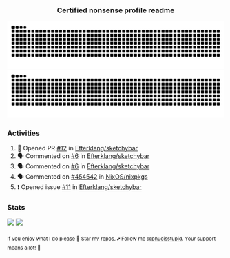 <h3 align="center">Certified nonsense profile readme</h3>

![GitHub Contribution Grid Snake (Dark)](https://raw.githubusercontent.com/phucisstupid/phucisstupid/output/catppuccin-mocha.svg#gh-dark-mode-only)
![GitHub Contribution Grid Snake (Light)](https://raw.githubusercontent.com/phucisstupid/phucisstupid/output/github-contribution-grid-snake.svg#gh-light-mode-only)

### Activities

<!--START_SECTION:activity-->
1. 💪 Opened PR [#12](undefined) in [Efterklang/sketchybar](https://github.com/Efterklang/sketchybar)
2. 🗣 Commented on [#6](https://github.com/Efterklang/sketchybar/issues/6#issuecomment-3476416897) in [Efterklang/sketchybar](https://github.com/Efterklang/sketchybar)
3. 🗣 Commented on [#6](https://github.com/Efterklang/sketchybar/issues/6#issuecomment-3476390503) in [Efterklang/sketchybar](https://github.com/Efterklang/sketchybar)
4. 🗣 Commented on [#454542](https://github.com/NixOS/nixpkgs/pull/454542#issuecomment-3476362139) in [NixOS/nixpkgs](https://github.com/NixOS/nixpkgs)
5. ❗ Opened issue [#11](https://github.com/Efterklang/sketchybar/issues/11) in [Efterklang/sketchybar](https://github.com/Efterklang/sketchybar)
<!--END_SECTION:activity-->

### Stats

<div>
  <img width=400 src="https://github-readme-stats.vercel.app/api?username=phucisstupid&show_icons=true&theme=catppuccin_mocha"/>
  <img width=400 src="https://github-readme-stats.vercel.app/api/top-langs?username=phucisstupid&layout=compact&theme=catppuccin_mocha&card_width=395"/>
</div>

<sub>If you enjoy what I do please 🌟 Star my repos, 💕 Follow me [@phucisstupid](https://github.com/phucisstupid). Your support means a lot! 🥰
